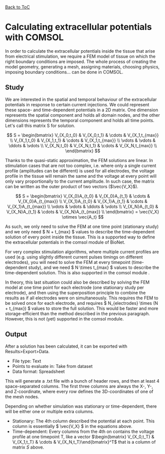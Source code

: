 [Back to ToC](/docs/manual/README.md)

# Calculating extracellular potentials with COMSOL

In order to calculate the extracellular potentials inside the tissue that arise from electrical stimulation, we require a FEM model of tissue on which the right boundary conditions are imposed. The whole process of creating the model geometry, generating a mesh, assigning materials, choosing physics, imposing boundary conditions... can be done in COMSOL.

## Study

We are interested in the spatial and temporal behaviour of the extracellular potentials in response to certain current injections. We could represent these space- and time-dependent potentials in a 2D matrix. One dimension represents the spatial component and holds all domain nodes, and the other dimensions represents the temporal component and holds all time points. Let's call this matrix S for solution.

$$ S = 
\begin{bmatrix}
V_{X_0,t_0} & V_{X_0,t_1} & \cdots & V_{X_1,t_{max}} \\
V_{X_1,t_0} & V_{X_1,t_1} & \cdots & V_{X_1,t_{max}} \\
\vdots      & \vdots      & \ddots & \vdots          \\
V_{X_N,t_0} & V_{X_N,t_1} & \cdots & V_{X_N,t_{max}} \\
\end{bmatrix}
$$

Thanks to the quasi-static approximation, the FEM solutions are linear. In stimulation cases that are not too complex, i.e. where only a single current profile (amplitudes can be different) is used for all electrodes, the voltage profile in the tissue will remain the same and the voltage at every point will only vary proportionally to the current amplitude. In such case, the matrix can be written as the outer product of two vectors ($\vec{V_X}$).

$$ S = 
\begin{bmatrix}
V_{X_0}A_{t_0} & V_{X_0}A_{t_1} & \cdots & V_{X_0}A_{t_{max}} \\
V_{X_1}A_{t_0} & V_{X_1}A_{t_1} & \cdots & V_{X_1}A_{t_{max}} \\
\vdots      & \vdots      & \ddots & \vdots          \\
V_{X_N}A_{t_0} & V_{X_N}A_{t_1} & \cdots & V_{X_N}A_{t_{max}} \\
\end{bmatrix} 
= \vec{V_X} \otimes \vec{A_t}
$$

As such, we only need to solve the FEM at one time point (stationary study) and we only need $ N + t_{max} $ values to describe the time-dependent solution of every point inside the tissue. This is a supported way to define the extracellular potentials in the comsol module of BioNet.

For very complex stimulation algorithms, where multiple current profiles are used (e.g. using slightly different current pulses timings on different electrodes), you will need to solve the FEM at every timepoint (time-dependent study), and we need $ N \times t_{max} $ values to describe the time-dependent solution. This is also supported in the comsol module . 

In theory, this last situation could also be described by solving the FEM model at one time point for each electrode (one stationary study per electrode), and then using the superposition principle to combine the results as if all electrodes were on simultaneously. This requires the FEM to be solved once for each electrode, and requires $ N_{electrodes} \times (N + t_{max}) $ values to store the full solution. This would be faster and more storage-efficient than the method described in the previous paragraph. However, this is not (yet) supported in the comsol module.


## Output

After a solution has been calculated, it can be exported with Results>Export>Data.

- File type: Text
- Points to evaluate in: Take from dataset
- Data format: Spreadsheet

This will generate a .txt file with a bunch of header rows, and then at least 4 space-separated columns. The first three columns are always the X-, Y-, and Z-coordinate, where every row defines the 3D-coordinates of one of the mesh nodes.

Depending on whether simulation was stationary or time-dependent, there will be either one or multiple extra columns.
- Stationary: The 4th column described the potential at each point. This column is essentially $ \vec{V_X} $ in the equations above.
- Time-dependent: Every columns from the 4th on contains the voltage profile at one timepoint T, like a vector $\begin{bmatrix} V_{X_0,t_T} & V_{X_1,t_T} & \cdots & V_{X_N,t_T}\end{bmatrix}^T$ that is a column of matrix $S$ above.